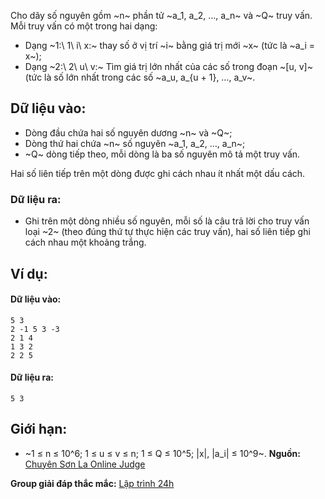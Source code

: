 Cho dãy số nguyên gồm ~n~ phần tử ~a_1, a_2, …, a_n~ và ~Q~ truy vấn. Mỗi truy vấn có một trong hai dạng:
- Dạng ~1:\ 1\ i\ x:~ thay số ở vị trí ~i~ bằng giá trị mới ~x~ (tức là ~a_i = x~);
- Dạng ~2:\ 2\ u\ v:~ Tìm giá trị lớn nhất của các số trong đoạn ~[u, v]~ (tức là số lớn nhất trong các số ~a_u, a_{u + 1}, …, a_v~.

## Dữ liệu vào:
- Dòng đầu chứa hai số nguyên dương ~n~ và ~Q~;
- Dòng thứ hai chứa ~n~ số nguyên ~a_1, a_2, …, a_n~;
- ~Q~ dòng tiếp theo, mỗi dòng là ba số nguyên mô tả một truy vấn.

Hai số liên tiếp trên một dòng được ghi cách nhau ít nhất một dấu cách.

### Dữ liệu ra:
- Ghi trên một dòng nhiều số nguyên, mỗi số là câu trả lời cho truy vấn loại ~2~ (theo đúng thứ tự thực hiện các truy vấn), hai số liên tiếp ghi cách nhau một khoảng trắng.

## Ví dụ:
#### Dữ liệu vào:
```
5 3
2 -1 5 3 -3
2 1 4
1 3 2
2 2 5
```

#### Dữ liệu ra:
```
5 3
```

## Giới hạn:
- ~1 ≤ n ≤ 10^6; 1 ≤ u ≤ v ≤ n; 1 ≤ Q ≤ 10^5; |x|, |a_i| ≤ 10^9~.
**Nguồn:** [Chuyên Sơn La Online Judge](http://csloj.ddns.net/)

**Group giải đáp thắc mắc:** [Lập trình 24h](https://www.facebook.com/groups/1386904321519984)
